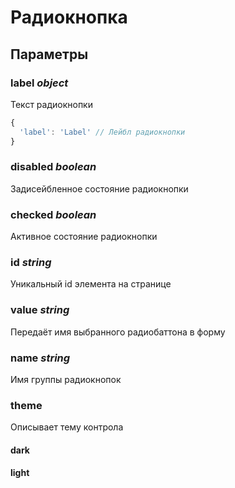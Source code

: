 # Радиокнопка

## Параметры

### label *object*

Текст радиокнопки

```javascript
{
  'label': 'Label' // Лейбл радиокнопки
}
```

### disabled *boolean*

Задисейбленное состояние радиокнопки

### checked *boolean*

Активное состояние радиокнопки

### id *string*

Уникальный id элемента на странице

### value *string*

Передаёт имя выбранного радиобаттона в форму

### name *string*

Имя группы радиокнопок

### theme

Описывает тему контрола

#### dark

#### light
